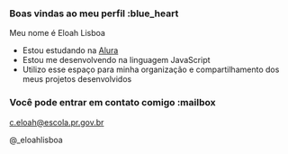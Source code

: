 ### Boas vindas ao meu perfil :blue_heart

Meu nome é Eloah Lisboa

- Estou estudando na [Alura](https://www.alura.com.br)
- Estou me desenvolvendo na linguagem JavaScript
- Utilizo esse espaço para minha organização e compartilhamento dos meus projetos desenvolvidos

### Você pode entrar em contato comigo :mailbox

c.eloah@escola.pr.gov.br

@_eloahlisboa
